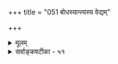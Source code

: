 +++
title = "051 बोधस्यान्त्यस्य वेद्यम्"

+++
<details><summary>मूलम्</summary>

बोधस्यान्त्यस्य वेद्यं किमु तव विशदं ब्रह्म मायान्वितं वा किं वा भेदप्रपञ्चः किमु तदनृतता किन्नु वेद्यं न किञ्चित् ।  
आद्ये स्याद्ब्रह्म दृश्यं तदुपरि युगले मोहसत्ताऽथ तुर्ये सूते द्वैतं सती सा स्वविहतिमनृता पञ्चमे स्यान्न धीत्वम् ॥ ५१ ॥
</details>

<details><summary>सर्वाङ्कषटीका - ५१</summary>

निवर्तकज्ञानस्य विषयानुपपत्तिं प्रदर्शयति – बोधस्येत्यादिना । **अन्त्यस्य** = अन्तिमस्य संसारभ्रमनिवर्तकस्य **बोधस्य** = ज्ञानस्य **वेद्यम्** = विषयः तव **विशुद्धम्** = मायारूपोपाधिरहितं नित्यशुद्धबुद्धमुक्तस्वरूपं ब्रह्म किमु **?** = ब्रह्म किम् ? **वा** = अथवा मायान्वितं ब्रह्म **?** = मायाविशिष्टं ब्रह्म ? **वा** = अथवा किं भेदप्रपञ्चः **?** = नानाभेदरूपं जगत् ? किमु **तदनृतता** = अथवा तादृशजगन्मिथ्यात्वं वा ? किन्नु वेद्यं न **किञ्चित्** = विषय एव किञ्चिन्नास्ति वा? क्रमश उत्तरमाह - **आद्ये** = विशुद्धं ब्रह्मैव विषय इति पक्षे **ब्रह्म** = विशुद्धं ब्रह्म दृश्यं **स्यात्** = दृग्विषयः स्यात् ब्रह्म, न तु दृशिः । दृश्यत्वे च घटादिवत् मिथ्यात्वमप्यनिवार्यम् । जगतः दृश्यत्वात् खलु मिथ्यात्वमुच्यते । तदुपरि **युगले** = तदनन्तरयोः कल्पयोः द्वयोः **मोहसत्ता** = तथैवाविद्या तिष्ठेत्, न तु निवर्तेत । यथावस्थितब्रह्मस्वरूपज्ञानात् किल प्रपञ्चभ्रमनिवृत्तिः । मायाविशिष्टं ज्ञानं तु प्रपञ्चभ्रमपोषकम्, न वारकम् । एवं भेदप्रपञ्चज्ञानमपि भ्रमवारकं न भवति । अधिष्ठानज्ञानेन किलाध्यस्तप्रतिभासनिवृत्तिः । अध्यस्तविषयकज्ञानेन कथं निवृत्तिः ? अथ **तुर्ये** = चतुर्थे 

 

[[122]]. 

[[286]] 

[ निवृत्त्यनुपपत्तिः ] 

साध्या वस्सर्वमायाविरतिरपि परं ब्रह्म तस्मात् परा वा 

पूर्वत्र प्रागपि स्यात्, परमपि न भवेत् उत्तरत्राम्युपेते । साऽपि स्याच्चेन्निवर्त्या पुनरपि विलगेत् पूर्व एव प्रपञ्चो 

नो चेत्सत्यैव सा स्यात् प्रसजति च ततो ब्रह्म तत् सद्वितीयम् ॥52॥ 

प्रपञ्चमिथ्यात्वरूपकल्पे **सा** = **तदनृतता** = प्रपञ्चमिथ्यात्वम् **सती** = सत्या चेत् **द्वैतम्** = ब्रह्मव्यतिरिक्तसत्यम् **सूते** = जनयति । प्रपञ्चमिथ्यात्वं सत्यमित्यङ्गीकारात् । **अनृता** = प्रपञ्चमिथ्यात्वम् अनृतम् यदि **स्वविहतिम्** = प्रपञ्चमिथ्यात्वाभावमेव **सूते** = बोधयति, मिथ्यात्वम् अनृतं चेत् प्रपञ्चः सत्यः खलु भवेत् । तथा च भवदनिष्टसिद्धिः । **पञ्चमे** = न किञ्चिदपि विषय इति अन्तिमे पञ्चमविकल्पे **धीत्वम्** = ज्ञानत्वमेव न स्यात् । निर्विषयस्य ज्ञानत्वासंभवात् । अतश्च मोक्षहेतुभूतं ज्ञानं दुर्निरूपम् । अतश्चानिर्मोक्षप्रसङ्गः ॥ 

ननु ज्ञानं द्विविधम्- मुख्यं गौणञ्च । मुख्यं ज्ञानं आत्मस्वरूपमेव । गौणं ज्ञानं तु अन्तःकरणवृत्ति- रूपम् । मोक्षहेतुभूतं च ज्ञानं गौणमेव, न तु मुख्यम्, तस्य स्वप्रकाशत्वात्; आत्मस्वरूपज्ञानं फलरूपम्, न तु करणरूपम् । वृत्तिरूपं ज्ञानमेव करणरूपम् । एतादृशगौणज्ञानविषयत्वं न दोषावहम् । अत एवोक्तम्- 'फलव्याप्यत्वमेवास्य शास्त्रकृद्भिर्निर्वारितम् । ब्रह्मण्यध्याससिद्ध्यर्थं वृत्तिव्याप्यत्वमिष्यते । ' इति । एतादृशवृत्तिविषयत्वं ब्रह्मणो न दृश्यत्वमावहेदिति चेत्, – अहो ! 

अबद्धं बहुधा प्रोच्य पुनस्तत्साधनाय च । कियत् किश्यन्त्यमी शाठ्यात् इष्टसिद्धिस्तथापि न ॥ 

स्वरूपज्ञानं हि कदापि न सविषयकम् । गौणं ज्ञानमेव तादृशम् । एतादृशज्ञानविषयत्वमेव जगतो 

दृश्यत्वापादकम् । परन्तु तदेव ब्रह्मणो दृश्यत्वं नापादयतीति विचित्रमिदम् ॥ 

उपर्यपि परिष्कुर्मः इति चेद्वर्धतां पुनः । शब्दराशिः, परं त्वेतत् विचार्येताग्रिमे सरे ॥ अथवा सावधानस्त्वं पश्य गूढार्थसंग्रहम् । श्रीरङ्गनाथायोगीन्द्रैः रहस्यज्ञैः प्रकाशितम् ॥ ५१ ॥
</details>
